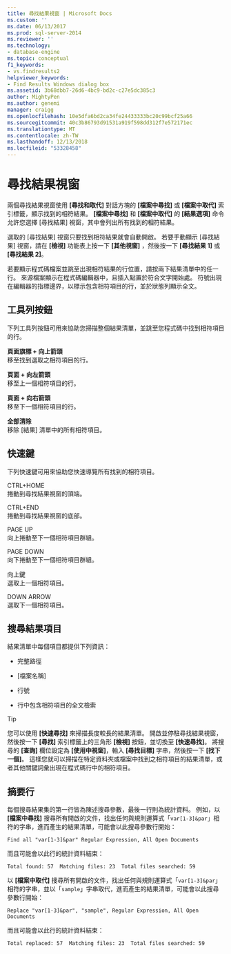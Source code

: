 ```yaml
---
title: 尋找結果視窗 | Microsoft Docs
ms.custom: ''
ms.date: 06/13/2017
ms.prod: sql-server-2014
ms.reviewer: ''
ms.technology:
- database-engine
ms.topic: conceptual
f1_keywords:
- vs.findresults2
helpviewer_keywords:
- Find Results Windows dialog box
ms.assetid: 3b68dbb7-26d6-4bc9-bd2c-c27e5dc385c3
author: MightyPen
ms.author: genemi
manager: craigg
ms.openlocfilehash: 10e5dfa6bd2ca34fe24433333bc20c99bcf25a66
ms.sourcegitcommit: 40c3b86793d91531a919f598dd312f7e572171ec
ms.translationtype: MT
ms.contentlocale: zh-TW
ms.lasthandoff: 12/13/2018
ms.locfileid: "53328458"
---
```

# <a name="find-results-windows"></a>尋找結果視窗
  兩個尋找結果視窗使用 **[尋找和取代]** 對話方塊的 **[檔案中尋找]** 或 **[檔案中取代]** 索引標籤，顯示找到的相符結果。 **[檔案中尋找]** 和 **[檔案中取代]** 的 **[結果選項]** 命令允許您選擇 [尋找結果] 視窗，其中會列出所有找到的相符結果。  
  
 選取的 [尋找結果] 視窗只要找到相符結果就會自動開啟。 若要手動顯示 [尋找結果] 視窗，請在 **[檢視]** 功能表上按一下 **[其他視窗]** ，然後按一下 **[尋找結果 1]** 或 **[尋找結果 2]**。  
  
 若要顯示程式碼檔案並跳至出現相符結果的行位置，請按兩下結果清單中的任一行。 來源檔案顯示在程式碼編輯器中，且插入點置於符合文字開始處。 符號出現在編輯器的指標邊界，以標示包含相符項目的行，並於狀態列顯示全文。  
  
## <a name="toolbar-buttons"></a>工具列按鈕  
 下列工具列按鈕可用來協助您掃描整個結果清單，並跳至您程式碼中找到相符項目的行。  
  
 **頁面旗標 + 向上箭頭**  
 移至找到選取之相符項目的行。  
  
 **頁面 + 向左箭頭**  
 移至上一個相符項目的行。  
  
 **頁面 + 向右箭頭**  
 移至下一個相符項目的行。  
  
 **全部清除**  
 移除 [結果] 清單中的所有相符項目。  
  
## <a name="shortcut-keys"></a>快速鍵  
 下列快速鍵可用來協助您快速導覽所有找到的相符項目。  
  
 CTRL+HOME  
 捲動到尋找結果視窗的頂端。  
  
 CTRL+END  
 捲動到尋找結果視窗的底部。  
  
 PAGE UP  
 向上捲動至下一個相符項目群組。  
  
 PAGE DOWN  
 向下捲動至下一個相符項目群組。  
  
 向上鍵  
 選取上一個相符項目。  
  
 DOWN ARROW  
 選取下一個相符項目。  
  
## <a name="search-result-entries"></a>搜尋結果項目  
 結果清單中每個項目都提供下列資訊：  
  
-   完整路徑  
  
-   [檔案名稱]  
  
-   行號  
  
-   行中包含相符項目的全文檢索  
  
> [!TIP]  
>  您可以使用 **[快速尋找]** 來掃描長度較長的結果清單。 開啟並停駐尋找結果視窗，然後按一下 **[尋找]** 索引標籤上的三角形 **[檢視]** 按鈕，並切換至 **[快速尋找]**。 將搜尋的 **[查詢]** 欄位設定為 **[使用中視窗]**，輸入 **[尋找目標]** 字串，然後按一下 **[找下一個]**。 這樣您就可以掃描在特定資料夾或檔案中找到之相符項目的結果清單，或者其他關鍵詞彙出現在程式碼行中的相符項目。  
  
## <a name="summary-lines"></a>摘要行  
 每個搜尋結果集的第一行皆為陳述搜尋參數，最後一行則為統計資料。 例如，以 **[檔案中尋找]** 搜尋所有開啟的文件，找出任何與規則運算式「`var[1-3]&par`」相符的字串，進而產生的結果清單，可能會以此搜尋參數行開始：  
  
 `Find all "var[1-3]&par" Regular Expression, All Open Documents`  
  
 而且可能會以此行的統計資料結束：  
  
 `Total found: 57  Matching files: 23  Total files searched: 59`  
  
 以 **[檔案中取代]** 搜尋所有開啟的文件，找出任何與規則運算式「`var[1-3]&par`」相符的字串，並以「`sample`」字串取代，進而產生的結果清單，可能會以此搜尋參數行開始：  
  
 `Replace "var[1-3]&par", "sample", Regular Expression, All Open Documents`  
  
 而且可能會以此行的統計資料結束：  
  
 `Total replaced: 57  Matching files: 23  Total files searched: 59`  
